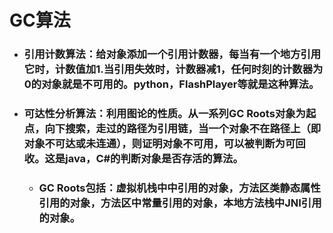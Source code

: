 # GC算法

* ### 引用计数算法：给对象添加一个引用计数器，每当有一个地方引用它时，计数值加1.当引用失效时，计数器减1，任何时刻的计数器为0的对象就是不可用的。python，FlashPlayer等就是这种算法。
* ### 可达性分析算法：利用图论的性质。从一系列GC Roots对象为起点，向下搜索，走过的路径为引用链，当一个对象不在路径上（即对象不可达或未连通），则证明对象不可用，可以被判断为可回收。这是java，C\#的判断对象是否存活的算法。

  * ### GC Roots包括：虚拟机栈中中引用的对象，方法区类静态属性引用的对象，方法区中常量引用的对象，本地方法栈中JNI引用的对象。



